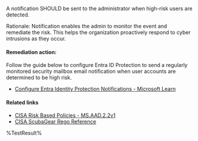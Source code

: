 A notification SHOULD be sent to the administrator when high-risk users are detected.

Rationale: Notification enables the admin to monitor the event and remediate the risk. This helps the organization proactively respond to cyber intrusions as they occur.

#### Remediation action:

Follow the guide below to configure Entra ID Protection to send a regularly monitored security mailbox email notification when user accounts are determined to be high risk.

- [Configure Entra Identity Protection Notifications - Microsoft Learn](https://learn.microsoft.com/entra/id-protection/howto-identity-protection-configure-notifications#configure-users-at-risk-detected-alerts)

#### Related links

- [CISA Risk Based Policies - MS.AAD.2.2v1](https://github.com/cisagov/ScubaGear/blob/main/PowerShell/ScubaGear/baselines/aad.md#msaad22v1)
- [CISA ScubaGear Rego Reference](https://github.com/cisagov/ScubaGear/blob/main/PowerShell/ScubaGear/Rego/AADConfig.rego#L122)

<!--- Results --->
%TestResult%
